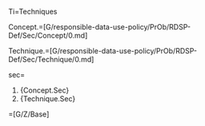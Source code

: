 Ti=Techniques

Concept.=[G/responsible-data-use-policy/PrOb/RDSP-Def/Sec/Concept/0.md]

Technique.=[G/responsible-data-use-policy/PrOb/RDSP-Def/Sec/Technique/0.md]

sec=<ol><li>{Concept.Sec}</li><li>{Technique.Sec}</li></ol>

=[G/Z/Base]
